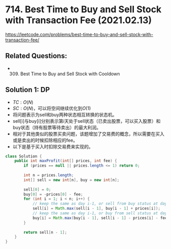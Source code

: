 # 714. Best Time to Buy and Sell Stock with Transaction Fee (2021.02.13)

https://leetcode.com/problems/best-time-to-buy-and-sell-stock-with-transaction-fee/

## Related Questions:
- 309. Best Time to Buy and Sell Stock with Cooldown

## Solution 1: DP

- $TC:O(N)$
- $SC:O(N)$，可以将空间继续优化到$O(1)$
- 将问题表示为sell和buy两种状态相互转换的状态机。
- sell[i]与buy[i]分别表示第i天处于sell状态（已卖出股票，可以买入股票）和buy状态（持有股票等待卖出）的最大利润。
- 相对于其他类似的股票买卖问题，该题增加了交易费的概念，所以需要在买入或是卖出的时候扣除相应的fee。
- 以下是基于买入时扣除交易费来实现的。

```java
class Solution {
    public int maxProfit(int[] prices, int fee) {
        if (prices == null || prices.length <= 1) return 0;
        
        int n = prices.length;
        int[] sell = new int[n], buy = new int[n];
        
        sell[0] = 0;
        buy[0] = -prices[0] - fee;
        for (int i = 1; i < n; i++) {
            // keep the same as day i-1, or sell from buy status at day i-1
            sell[i] = Math.max(sell[i - 1], buy[i - 1] + prices[i]);
            // keep the same as day i-1, or buy from sell status at day i-1
            buy[i] = Math.max(buy[i - 1], sell[i - 1] - prices[i] - fee);
        }
        
        return sell[n - 1];
    }
}
```
